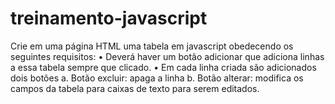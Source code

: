 # treinamento-javascript
Crie em uma página HTML uma tabela em javascript obedecendo os seguintes requisitos:
•	Deverá haver um botão adicionar que adiciona linhas a essa tabela sempre que clicado.
•	Em cada linha criada são adicionados dois botões
a.	Botão excluir: apaga a linha
b.	Botão alterar: modifica os campos da tabela para caixas de texto para serem editados.
